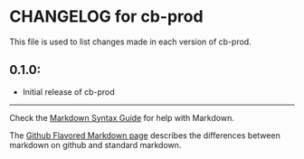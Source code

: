 # CHANGELOG for cb-prod

This file is used to list changes made in each version of cb-prod.

## 0.1.0:

* Initial release of cb-prod

- - -
Check the [Markdown Syntax Guide](http://daringfireball.net/projects/markdown/syntax) for help with Markdown.

The [Github Flavored Markdown page](http://github.github.com/github-flavored-markdown/) describes the differences between markdown on github and standard markdown.

